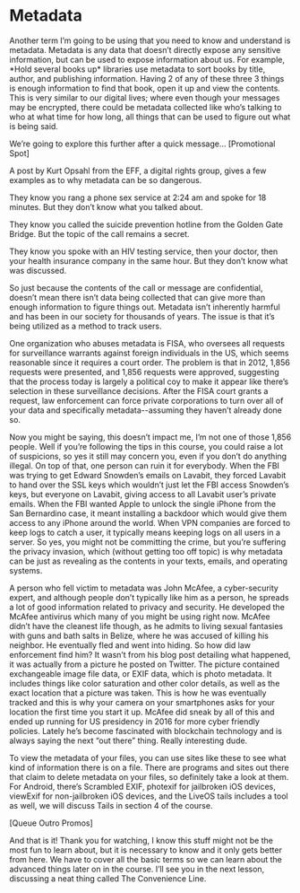 # Metadata

Another term I’m going to be using that you need to know and understand is
metadata. Metadata is any data that doesn’t directly expose any sensitive
information, but can be used to expose information about us. For example, \*Hold
several books up\* libraries use metadata to sort books by title, author, and
publishing information. Having 2 of any of these three 3 things is enough
information to find that book, open it up and view the contents. This is very
similar to our digital lives; where even though your messages may be encrypted,
there could be metadata collected like who’s talking to who at what time for how
long, all things that can be used to figure out what is being said.

We’re going to explore this further after a quick message…
[Promotional Spot]

A post by Kurt Opsahl from the EFF, a digital rights group, gives a few examples
as to why metadata can be so dangerous.

They know you rang a phone sex service at 2:24 am and spoke for 18 minutes. But
they don’t know what you talked about.

They know you called the suicide prevention hotline from the Golden Gate Bridge.
But the topic of the call remains a secret.

They know you spoke with an HIV testing service, then your doctor, then your
health insurance company in the same hour. But they don’t know what was
discussed.

So just because the contents of the call or message are confidential, doesn’t
mean there isn’t data being collected that can give more than enough
information to figure things out. Metadata isn’t inherently harmful and has been
in our society for thousands of years. The issue is that it’s being utilized as a
method to track users.

One organization who abuses metadata is FISA, who oversees all requests for
surveillance warrants against foreign individuals in the US, which seems
reasonable since it requires a court order. The problem is that in 2012, 1,856
requests were presented, and 1,856 requests were approved, suggesting that the
process today is largely a political coy to make it appear like there’s selection in
these surveillance decisions. After the FISA court grants a request, law
enforcement can force private corporations to turn over all of your data and
specifically metadata--assuming they haven’t already done so.

Now you might be saying, this doesn’t impact me, I’m not one of those 1,856
people. Well if you’re following the tips in this course, you could raise a lot of
suspicions, so yes it still may concern you, even if you don’t do anything illegal.
On top of that, one person can ruin it for everybody. When the FBI was trying to
get Edward Snowden’s emails on Lavabit, they forced Lavabit to hand over the
SSL keys which wouldn’t just let the FBI access Snowden’s keys, but everyone on
Lavabit, giving access to all Lavabit user’s private emails. When the FBI wanted
Apple to unlock the single iPhone from the San Bernardino case, it meant
installing a backdoor which would give them access to any iPhone around the
world. When VPN companies are forced to keep logs to catch a user, it typically
means keeping logs on all users in a server. So yes, you might not be committing
the crime, but you’re suffering the privacy invasion, which (without getting too off
topic) is why metadata can be just as revealing as the contents in your texts,
emails, and operating systems.

A person who fell victim to metadata was John McAfee, a cyber-security expert,
and although people don’t typically like him as a person, he spreads a lot of
good information related to privacy and security. He developed the McAfee
antivirus which many of you might be using right now. McAfee didn’t have the
cleanest life though, as he admits to living sexual fantasies with guns and bath
salts in Belize, where he was accused of killing his neighbor. He eventually fled
and went into hiding. So how did law enforcement find him? It wasn’t from his
blog post detailing what happened, it was actually from a picture he posted on
Twitter. The picture contained exchangeable image file data, or EXIF data, which
is photo metadata. It includes things like color saturation and other color details,
as well as the exact location that a picture was taken. This is how he was
eventually tracked and this is why your camera on your smartphones asks for
your location the first time you start it up. McAfee did sneak by all of this and
ended up running for US presidency in 2016 for more cyber friendly policies.
Lately he’s become fascinated with blockchain technology and is always saying
the next “out there” thing. Really interesting dude.

To view the metadata of your files, you can use sites like these to see what kind of
information there is on a file. There are programs and sites out there that claim
to delete metadata on your files, so definitely take a look at them. For Android,
there’s Scrambled EXIF, photexif for jailbroken iOS devices, viewExif for
non-jailbroken iOS devices, and the LiveOS tails includes a tool as well, we will
discuss Tails in section 4 of the course.

[Queue Outro Promos]

And that is it! Thank you for watching, I know this stuff might not be the most fun
to learn about, but it is necessary to know and it only gets better from here. We
have to cover all the basic terms so we can learn about the advanced things later
on in the course. I’ll see you in the next lesson, discussing a neat thing called The
Convenience Line.